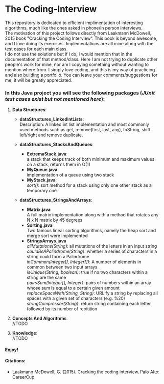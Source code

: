 # The Coding-Interview
  This repository is dedicated to efficient implimentation of interesting algorithms, much like the ones asked in phone/in person interviews. </br> The motivation of this project follows directly from Laakmann McDowell, 2015 book "Cracking the Coding Interview". This book is beyond awesome, and I love doing its exercises. Implementations are all mine along with the test cases for each main class.  
  I do not use the solutions but if I do, I would mention that in the documentation of that method/class. Here I am not trying to duplicate other people's work for mine, nor am I copying something without wanting to mention where from. I simply love coding, and this is my way of practicing and also building a portfolio. You can leave your comments/suggestions for me, it will be greatly appreciated.
### In this Java project you will see the following packages (*JUnit test cases exist but not mentioned here*):

   1. **Data Structures**:  
   
      * **dataStructures_LinkedIntLists**:  
         Description: A linked int list implementation and most commonly used methods such as get, remove(first, last, any), toString, shift left/right and remove duplicate. 
      
      * **dataStructures_StacksAndQueues**:  
         - **ExtremaStack.java**:  
            a stack that keeps track of both minimum and maximum values on a stack, returns them in O(1)   
         - **MyQueue.java**:  
            implementation of a queue using two stack
         - **MyStack.java**:  
            *sort()*: sort method for a stack using only one other stack as a temporary one
      
      * **dataStructures_StringsAndArrays**:  
         - **Matrix.java**  
            A full matrix implementation along with a method that rotates any N x N matrix by 45 degrees  
         - **Sorting.java**  
            Two famous linear sorting algorithms, namely the heap sort and merge sort were implemented  
         - **StringsArrays.java**  
               *allMutations(String)*: all mutations of the letters in an input string  
               *couldBeAPalindrome(String)*: whether a series of characters in a string could form a Palindrome  
               *inCommon(Integer[], Integer[])*: A number of elements in common between two input arrays  
               *isUnique(String, boolean)*: true if no two characters within a string are the same  
               *pairsSum(Integer[], Integer)*: pairs of numbers within an array whose sum is equal to a certain given amount  
               *replaceSpaceWith(String, String)*: URLify a string by replacing all spaces with a given set of characters (e.g. %20)
               *stringCompressor(String)*: return string containing each letter followed by its number of repitition  
      
   2. **Concepts And Algorithms**:  
      //TODO
   3. **Knowledge**:  
      //TODO
  
#### Enjoy!

#### Citations:
- Laakmann McDowell, G. (2015). Cracking the coding interview. Palo Alto: CareerCup.
